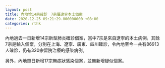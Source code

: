 ```yaml
---
layout: post
title: 內地增14宗確診　7宗屬遼寧本土個案
date: 2020-12-25 09:21:29.000000000 +08:00
categories: rthk
---
```


內地過去一日新增14宗新型肺炎確診個案，當中7宗是來自遼寧的本土病例，其餘7宗是輸入個案，分別在上海、遼寧、廣東、四川確診，令內地至今一共有86913人確診，仍有320宗留院治療的感染病例。

另外，內地單日新增17宗無症狀感染個案，並無新增疑似個案。

